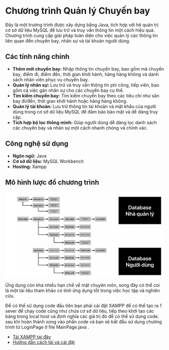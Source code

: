 <h1>Chương trình Quản lý Chuyến bay</h1>

<p>
 Đây là một trương trình được xây dựng bằng Java, tích hợp với hệ quản trị cơ sở dữ liệu MySQL để lưu trữ và truy vấn thông tin một cách hiệu quả. Chương trình cung cấp giải pháp toàn diện cho việc quản lý các thông tin liên quan đến chuyến bay, nhân sự và tài khoản người dùng.
</p>

<h2>Các tính năng chính</h2>
<ul>
    <li><strong>Thêm mới chuyến bay:</strong> Nhập thông tin chuyến bay, bao gồm mã chuyến bay, điểm đi, điểm đến, thời gian khởi hành, hãng hàng không và danh sách nhân viên phục vụ chuyến bay.</li>
    <li><strong>Quản lý nhân sự:</strong> Lưu trữ và truy vấn thông tin phi công, tiếp viên, bao gồm cả việc gán nhân sự cho các chuyến bay cụ thể.</li>
    <li><strong>Tìm kiếm chuyến bay:</strong> Tìm kiếm chuyến bay theo các tiêu chí như sân bay đi/đến, thời gian khởi hành hoặc hãng hàng không.</li>
    <li><strong>Quản lý tài khoản:</strong> Lưu trữ thông tin tài khoản và mật khẩu của người dùng trong cơ sở dữ liệu MySQL để đảm bảo bảo mật và dễ dàng truy cập.</li>
    <li><strong>Tích hợp bộ lọc thông minh:</strong> Giúp người dùng dễ dàng lọc danh sách các chuyến bay và nhân sự một cách nhanh chóng và chính xác.</li>
</ul>

<h2>Công nghệ sử dụng</h2>
<ul>
    <li><strong>Ngôn ngữ:</strong> Java</li>
    <li><strong>Cơ sở dữ liệu:</strong> MySQL Workbench</li>
    <li><strong>Hosting: </strong> Xampp</li>

</ul>
<h2>Mô hình lược đồ chương trình</h2>
<img src=db.png alt=database>
<p>Ứng dụng còn khá nhiều hạn chế về mặt chuyên môn, song đây có thể coi là một tài liệu tham khảo có tính ứng dụng tốt trong việc học tập và nghiên cứu.</p>


<p>
Để có thể sử dụng code đầu tiên bạn phải cài đặt XAMPP để có thể tạo ra 1 sever để chạy code cũng như chứa cơ sở dữ liệu, tiếp theo khởi tạo các bảng trong local host và định nghĩa các giá trị đó để có thể sử dụng code. sau khi hoàn thành xong vào phần code và bạn sẽ bắt đầu sử dụng chương trình từ LoginPage ở file MainPage.java .
</p>
<ul>
 <li><a href="https://www.apachefriends.org/download.html">Tải XAMPP tại đây</a></li>
 <li><a href="https://www.facebook.com/share/p/Vo3JMbTqT8YR2EX6/">Hướng dẫn cách tải và cài đặt</a></li>
</ul>

